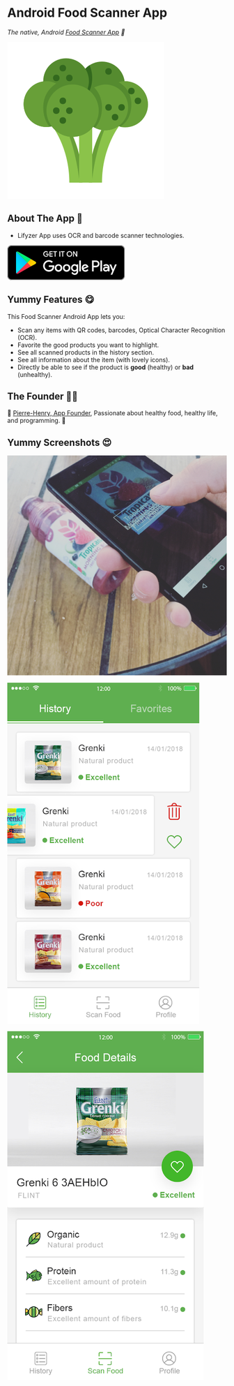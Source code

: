 # Android Food Scanner App

*The native, Android [Food Scanner App](https://play.google.com/store/apps/details?id=com.lifyzer) 🥝*

![Healthy Food, Healthy Tomato](extras/assets/broccoli-healthy-food.svg)


## About The App 🤔

* Lifyzer App uses OCR and barcode scanner technologies.

[![Get Lifyzer, Healthy Food on Google Play](extras/assets/googleplay-badge.svg)](https://play.google.com/store/apps/details?id=com.lifyzer "Get It on Google Play")


## Yummy Features 😋

This Food Scanner Android App lets you:

- Scan any items with QR codes, barcodes, Optical Character Recognition (OCR).
- Favorite the good products you want to highlight.
- See all scanned products in the history section.
- See all information about the item (with lovely icons).
- Directly be able to see if the product is **good** (healthy) or **bad** (unhealthy).


## The Founder 👨‍🍳

🍓 [Pierre-Henry, App Founder](http://pierrehenry.be), Passionate about healthy food, healthy life, and programming.  🍍


## Yummy Screenshots 😍

![Scan a bottle of juice](extras/assets/screenshots/scan-healthy-juice-bottle.jpg)

![List of scanned items](extras/assets/screenshots/lifyzer-history-scanned-food-items.png)

![Details of an food product scanned](extras/assets/screenshots/lifyzer-food-product-details.png)
